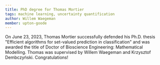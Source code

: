 ```yaml
---
title: PhD degree for Thomas Mortier
tags: machine learning, uncertainty quantification
author: Willem Waegeman
member: upton-goode
---
```


On June 23, 2023, Thomas Mortier successfully defended his Ph.D. thesis "Efficient algorithms for set-valued prediction in classification" and was awarded the title of Doctor of Bioscience Engineering: Mathematical Modelling. Thomas was supervised by Willem Waegeman and Krzysztof Dembczyński. Congratulations!
